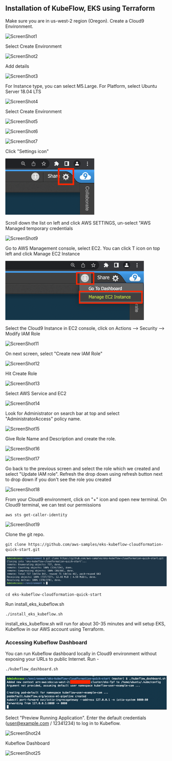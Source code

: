 ## Installation of KubeFlow, EKS using Terraform

Make sure you are in us-west-2 region (Oregon). Create a Cloud9 Environment.

![ScreenShot1](/images/a1.png)

Select Create Environment

![ScreenShot2](/images/a2.png)

Add details

![ScreenShot3](/images/a3.png)

For Instance type, you can select M5.Large. For Platform, select Ubuntu Server 18.04 LTS

![ScreenShot4](/images/a4.png)

Select Create Environment

![ScreenShot5](/images/a5.png)

![ScreenShot6](/images/a6.png)

![ScreenShot7](/images/a7.png)

Click "Settings icon"

![ScreenShot8](/images/a31.png)

Scroll down the list on left and click AWS SETTINGS, un-select "AWS Managed temporary credentials

![ScreenShot9](/images/a9.png)

Go to AWS Management console, select EC2.
You can click T icon on top left and click Manage EC2 Instance

![ScreenShot10](/images/a30.png)

Select the Cloud9 Instance in EC2 console, click on Actions --> Security --> Modify IAM Role

![ScreenShot11](/images/a11.png)

On next screen, select "Create new IAM Role"

![ScreenShot12](/images/a12.png)

Hit Create Role

![ScreenShot13](/images/a13.png)

Select AWS Service and EC2

![ScreenShot14](/images/a14.png)

Look for Administrator on search bar at top and select "AdministratorAccess" policy name. 

![ScreenShot15](/images/a15.png)

Give Role Name and Description and create the role.

![ScreenShot16](/images/a16.png)


![ScreenShot17](/images/a17.png)

Go back to the previous screen and select the role which we created and select "Update IAM role". Refresh the drop down using refresh button next to drop down if you don't see the role you created

![ScreenShot18](/images/a18.png)

From your Cloud9 environment, click on "+" icon and open new terminal. On Cloud9 terminal, we can test our permissions

```shell
aws sts get-caller-identity
```

![ScreenShot19](/images/a19.png)

Clone the git repo. 

```shell
git clone https://github.com/aws-samples/eks-kubeflow-cloudformation-quick-start.git
```

![ScreenShot20](/images/a20.png)

```shell
cd eks-kubeflow-cloudformation-quick-start
```

Run install_eks_kubeflow.sh

```shell
./install_eks_kubeflow.sh
```

install_eks_kubeflow.sh will run for about 30-35 minutes and will setup EKS, Kubeflow in our AWS account using Terraform.


### Accessing Kubeflow Dashboard

You can run Kubeflow dashboard locally in Cloud9 environment without exposing your URLs to public Internet. Run -

```shell
./kubeflow_dashboard.sh
```

![ScreenShot26](/images/a26.png)


Select "Preview Running Application". Enter the default credentials (user@example.com / 12341234) to log in to Kubeflow.

![ScreenShot24](/images/a24.png)

Kubeflow Dashboard

![ScreenShot25](/images/a25.png)

